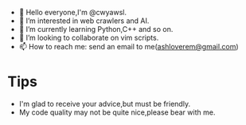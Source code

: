 - 👋 Hello everyone,I'm @cwyawsl.
- 👀 I’m interested in web crawlers and AI.
- 🌱 I’m currently learning Python,C++ and so on.
- 💞️ I’m looking to collaborate on vim scripts.
- 📫 How to reach me: send an email to me(ashloverem@gmail.com)

# Tips
 
- I'm glad to receive your advice,but must be friendly.
- My code quality may not be quite nice,please bear with me.
